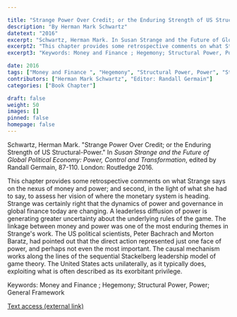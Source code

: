 ```yaml
---

title: "Strange Power Over Credit; or the Enduring Strength of US Structural-Power"
description: "By Herman Mark Schwartz"
datetext: "2016"
excerpt: "Schwartz, Herman Mark. In Susan Strange and the Future of Global Political Economy: Power, Control and Transformation, edited by Randall Germain, 87-110. London: Routledge 2016."
excerpt2: "This chapter provides some retrospective comments on what Strange says on the nexus of money and power; and second, in the light of what she had to say, to assess her vision of where the monetary system is heading. Strange was certainly right that the dynamics of power and governance in global finance today are changing. A leaderless diffusion of power is generating greater uncertainty about the underlying rules of the game. The linkage between money and power was one of the most enduring themes in Strange's work. The US political scientists, Peter Bachrach and Morton Baratz, had pointed out that the direct action represented just one face of power, and perhaps not even the most important. The causal mechanism works along the lines of the sequential Stackelberg leadership model of game theory. The United States acts unilaterally, as it typically does, exploiting what is often described as its exorbitant privilege."
excerpt3: "Keywords: Money and Finance ; Hegemony; Structural Power, Power; General Framework"

date: 2016
tags: ["Money and Finance ", "Hegemony", "Structural Power, Power", "Strange-Influenced Works", "2010's"]
contributors: ["Herman Mark Schwartz", "Editor: Randall Germain"]
categories: ["Book Chapter"]

draft: false
weight: 50
images: []
pinned: false
homepage: false
---
```


Schwartz, Herman Mark. "Strange Power Over Credit; or the Enduring Strength of US Structural-Power." In *Susan Strange and the Future of Global Political Economy: Power, Control and Transformation*, edited by Randall Germain, 87-110. London: Routledge 2016.

This chapter provides some retrospective comments on what Strange says on the nexus of money and power; and second, in the light of what she had to say, to assess her vision of where the monetary system is heading. Strange was certainly right that the dynamics of power and governance in global finance today are changing. A leaderless diffusion of power is generating greater uncertainty about the underlying rules of the game. The linkage between money and power was one of the most enduring themes in Strange's work. The US political scientists, Peter Bachrach and Morton Baratz, had pointed out that the direct action represented just one face of power, and perhaps not even the most important. The causal mechanism works along the lines of the sequential Stackelberg leadership model of game theory. The United States acts unilaterally, as it typically does, exploiting what is often described as its exorbitant privilege.

Keywords: Money and Finance ; Hegemony; Structural Power, Power; General Framework

[Text access (external link)](https://www.worldcat.org/title/948603852)
